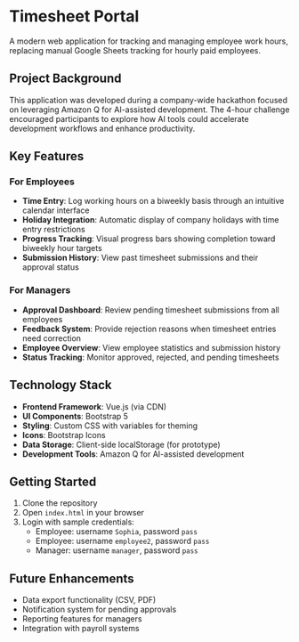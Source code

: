 # Timesheet Portal

A modern web application for tracking and managing employee work hours, replacing manual Google Sheets tracking for hourly paid employees.

## Project Background

This application was developed during a company-wide hackathon focused on leveraging Amazon Q for AI-assisted development. The 4-hour challenge encouraged participants to explore how AI tools could accelerate development workflows and enhance productivity.

## Key Features

### For Employees
- **Time Entry**: Log working hours on a biweekly basis through an intuitive calendar interface
- **Holiday Integration**: Automatic display of company holidays with time entry restrictions
- **Progress Tracking**: Visual progress bars showing completion toward biweekly hour targets
- **Submission History**: View past timesheet submissions and their approval status

### For Managers
- **Approval Dashboard**: Review pending timesheet submissions from all employees
- **Feedback System**: Provide rejection reasons when timesheet entries need correction
- **Employee Overview**: View employee statistics and submission history
- **Status Tracking**: Monitor approved, rejected, and pending timesheets

## Technology Stack

- **Frontend Framework**: Vue.js (via CDN)
- **UI Components**: Bootstrap 5
- **Styling**: Custom CSS with variables for theming
- **Icons**: Bootstrap Icons
- **Data Storage**: Client-side localStorage (for prototype)
- **Development Tools**: Amazon Q for AI-assisted development

## Getting Started

1. Clone the repository
2. Open `index.html` in your browser
3. Login with sample credentials:
   - Employee: username `Sophia`, password `pass`
   - Employee: username `employee2`, password `pass`
   - Manager: username `manager`, password `pass`

## Future Enhancements

- Data export functionality (CSV, PDF)
- Notification system for pending approvals
- Reporting features for managers
- Integration with payroll systems